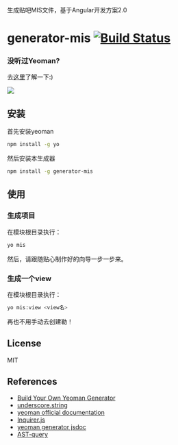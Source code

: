 生成贴吧MIS文件，基于Angular开发方案2.0

# generator-mis [![Build Status](https://secure.travis-ci.org/tbfe/generator-mis.png?branch=master)](https://travis-ci.org/tbfe/generator-mis)

### 没听过Yeoman?

去[这里](http://yeoman.io/)了解一下:)

![](http://i.imgur.com/JHaAlBJ.png)


## 安装

首先安装yeoman

```bash
npm install -g yo
```

然后安装本生成器

```bash
npm install -g generator-mis
```

## 使用

### 生成项目

在模块根目录执行：

```bash
yo mis
```

然后，请跟随贴心制作好的向导一步一步来。

### 生成一个view

在模块根目录执行：

```bash
yo mis:view <view名>
```
再也不用手动去创建勒！


## License

MIT


## References

- [Build Your Own Yeoman Generator](http://code.tutsplus.com/tutorials/build-your-own-yeoman-generator--cms-20040)
- [underscore.string](https://github.com/epeli/underscore.string)
- [yeoman official documentation](http://yeoman.io/authoring/file-system.html)
- [Inquirer.js](https://github.com/SBoudrias/Inquirer.js)
- [yeoman generator jsdoc](http://yeoman.github.io/generator/file.html)
- [AST-query](https://github.com/SBoudrias/ast-query#toc9)